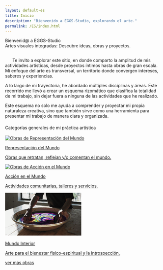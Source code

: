 ```yaml
---
layout: default-es
title: Inicio
description: "Bienvenido a EGGS-Studio, explorando el arte."
permalink: /ES/index.html
---
```

<div class="titulo">Bienvenid@ a EGGS-Studio</div>

<div class="subtitulo">Artes visuales integradas: Descubre ideas, obras y proyectos.</div>
<!-- Párrafo 1 -->
<p class="parrafo" style="margin-top: 6%;">
  &nbsp;&nbsp;&nbsp;&nbsp;&nbsp;&nbsp;Te invito a explorar este sitio, en donde comparto la amplitud de mis actividades artísticas, desde proyectos íntimos hasta obras de gran escala. Mi enfoque del arte es transversal, un territorio donde convergen intereses, saberes y experiencias.
</p>
<!-- Párrafo 2 -->
<p class="parrafo">
  A lo largo de mi trayectoria, he abordado múltiples disciplinas y áreas. Este recorrido me llevó a crear un esquema rizomático que clasifica la 
  totalidad de mi trabajo, sin dejar fuera a ninguna de las actividades que he realizado.
</p>
<!-- Párrafo 3 -->
<p class="parrafo">
  Este esquema no solo me ayuda a comprender y proyectar mi propia naturaleza creativa, sino que 
  también sirve como una herramienta para presentar mi trabajo de manera clara y organizada.
</p>

<div class="subtitulo" style="margin-top: 4%;">Categorías generales de mi práctica artística</div>
<br>
<div class="button-container">
  <a href="mundo-exterior.html" class="fancy-button">
    <div class="button-content">
      <img src="/assets/img/ES-inicio - representacion del mundo.gif" alt="Obras de Representación del Mundo">
      <p class="title">Representación del Mundo</p>
      <p class="subtitle">Obras que retratan, reflejan y/o comentan el mundo.</p>
    </div>
  </a>

  <a href="accion.html" class="fancy-button">
    <div class="button-content">
      <img src="/assets/img/index---gif--accion-en-el-mundo.gif" alt="Obras de Acción en el Mundo">
      <p class="title">Acción en el Mundo</p>
      <p class="subtitle">Actividades comunitarias, talleres y servicios.</p>
    </div>
  </a>

  <a href="interior.html" class="fancy-button">
    <div class="button-content">
      <img src="/assets/img/ES-inicio---mundo-interior.gif" alt="Exploración del Mundo Interior">
      <p class="title">Mundo Interior</p>
      <p class="subtitle">Arte para el bienestar fisico-espiritual y la introspección.</p>
    </div>
  </a>
</div>

<a href="exhibiciones.html" class="enlace">ver más obras</a>
<br><br>
